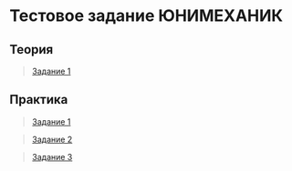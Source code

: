 # Тестовое задание ЮНИМЕХАНИК
## Теория

> [Задание 1](https://sanwed.github.io/Test-task-UNI/theory/1)

## Практика

> [Задание 1](https://sanwed.github.io/Test-task-UNI/practice/1/)

> [Задание 2](https://sanwed.github.io/Test-task-UNI/practice/2/)

> [Задание 3](https://sanwed.github.io/Test-task-UNI/practice/3/)
